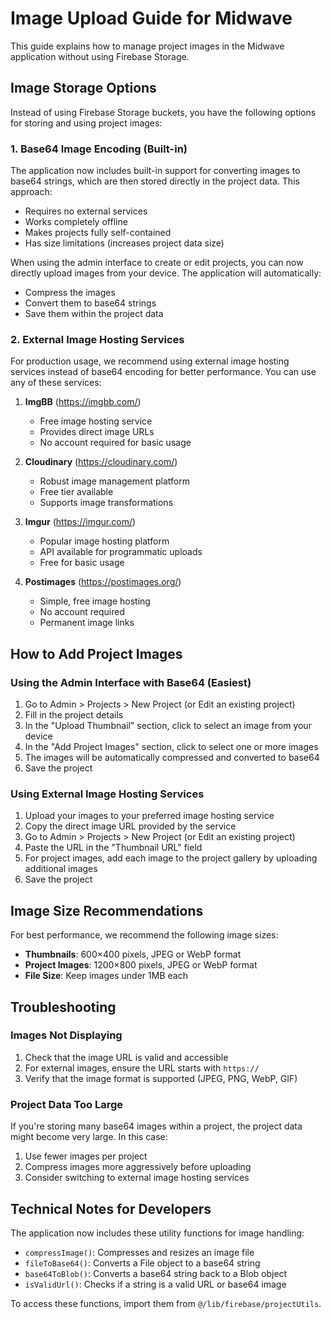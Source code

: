 # Image Upload Guide for Midwave

This guide explains how to manage project images in the Midwave application without using Firebase Storage.

## Image Storage Options

Instead of using Firebase Storage buckets, you have the following options for storing and using project images:

### 1. Base64 Image Encoding (Built-in)

The application now includes built-in support for converting images to base64 strings, which are then stored directly in the project data. This approach:

- Requires no external services
- Works completely offline
- Makes projects fully self-contained
- Has size limitations (increases project data size)

When using the admin interface to create or edit projects, you can now directly upload images from your device. The application will automatically:
- Compress the images
- Convert them to base64 strings
- Save them within the project data

### 2. External Image Hosting Services

For production usage, we recommend using external image hosting services instead of base64 encoding for better performance. You can use any of these services:

1. **ImgBB** (https://imgbb.com/)
   - Free image hosting service
   - Provides direct image URLs
   - No account required for basic usage

2. **Cloudinary** (https://cloudinary.com/)
   - Robust image management platform
   - Free tier available
   - Supports image transformations

3. **Imgur** (https://imgur.com/)
   - Popular image hosting platform
   - API available for programmatic uploads
   - Free for basic usage

4. **Postimages** (https://postimages.org/)
   - Simple, free image hosting
   - No account required
   - Permanent image links

## How to Add Project Images

### Using the Admin Interface with Base64 (Easiest)

1. Go to Admin > Projects > New Project (or Edit an existing project)
2. Fill in the project details
3. In the "Upload Thumbnail" section, click to select an image from your device
4. In the "Add Project Images" section, click to select one or more images
5. The images will be automatically compressed and converted to base64
6. Save the project

### Using External Image Hosting Services

1. Upload your images to your preferred image hosting service
2. Copy the direct image URL provided by the service
3. Go to Admin > Projects > New Project (or Edit an existing project)
4. Paste the URL in the "Thumbnail URL" field
5. For project images, add each image to the project gallery by uploading additional images
6. Save the project

## Image Size Recommendations

For best performance, we recommend the following image sizes:

- **Thumbnails**: 600×400 pixels, JPEG or WebP format
- **Project Images**: 1200×800 pixels, JPEG or WebP format
- **File Size**: Keep images under 1MB each

## Troubleshooting

### Images Not Displaying

1. Check that the image URL is valid and accessible
2. For external images, ensure the URL starts with `https://`
3. Verify that the image format is supported (JPEG, PNG, WebP, GIF)

### Project Data Too Large

If you're storing many base64 images within a project, the project data might become very large. In this case:

1. Use fewer images per project
2. Compress images more aggressively before uploading
3. Consider switching to external image hosting services

## Technical Notes for Developers

The application now includes these utility functions for image handling:

- `compressImage()`: Compresses and resizes an image file
- `fileToBase64()`: Converts a File object to a base64 string
- `base64ToBlob()`: Converts a base64 string back to a Blob object
- `isValidUrl()`: Checks if a string is a valid URL or base64 image

To access these functions, import them from `@/lib/firebase/projectUtils`. 